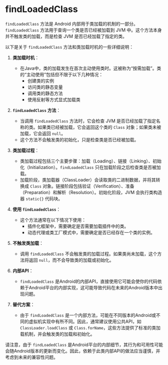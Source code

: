 # findLoadedClass

`findLoadedClass` 方法是 Android 内部用于类加载的机制的一部分。`findLoadedClass` 方法用于查询一个类是否已经被加载到 JVM 中。这个方法本身并不触发类的加载，而是检查 JVM 是否已经加载了指定的类。

以下是关于 `findLoadedClass` 方法和类加载时机的一些详细说明：

1. **类加载时机**：
   - 在Java中，类的加载发生在首次主动使用类时。这被称为“按需加载”。类的“主动使用”包括但不限于以下几种情况：
     - 创建类的实例
     - 访问类的静态变量
     - 调用类的静态方法
     - 使用反射等方式显式加载类

2. **`findLoadedClass` 方法**：
   - 当调用 `findLoadedClass` 方法时，它会检查 JVM 是否已经加载了指定名称的类。如果类已经被加载，它会返回这个类的 `Class` 对象；如果类未被加载，它会返回 `null`。
   - 这个方法不会触发类的初始化，只是检查类是否已经被加载。

3. **类加载过程**：
   - 类加载过程包括三个主要步骤：加载（Loading）、链接（Linking）、初始化（Initialization）。`findLoadedClass` 只在加载阶段之后检查类是否被加载。
   - 加载阶段，类加载器（ClassLoader）会读取类的二进制数据，并将其转换成 `Class` 对象。链接阶段包括验证（Verification）、准备（Preparation）和解析（Resolution）。初始化阶段，JVM 会执行类构造器 `static{}` 代码块。

4. **使用 `findLoadedClass`**：
   - 这个方法通常在以下情况下使用：
     - 插件化框架中，需要确定是否需要加载插件中的类。
     - 动态代理或类工厂模式中，需要确定是否已经存在一个类的实例。

5. **不触发类加载**：
   - 调用 `findLoadedClass` 不会触发类的加载过程。如果类尚未加载，这个方法将返回 `null`，而不会导致类的加载或初始化。

6. **内部API**：
   - `findLoadedClass` 是Android的内部API，直接使用它可能会使你的代码依赖于Android平台的内部实现，这可能导致代码在未来的Android版本中出现问题。

7. **替代方案**：
   - 由于 `findLoadedClass` 是一个内部方法，可能在不同版本的Android或不同的虚拟机实现中有所不同。因此，通常建议使用公共API，如 `ClassLoader.loadClass` 或 `Class.forName`，这些方法提供了标准的类加载机制，并会触发类的加载和初始化。

请注意，由于 `findLoadedClass` 是Android平台的内部细节，其行为和可用性可能会随Android版本的更新而变化。因此，依赖于此类内部API的做法应当谨慎，并考虑到未来的兼容性问题。
